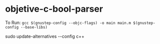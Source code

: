 # objetive-c-bool-parser

To Run:
`gcc $(gnustep-config --objc-flags) -o main main.m $(gnustep-config --base-libs)`


sudo update-alternatives --config c++
